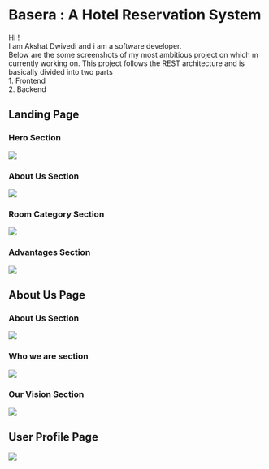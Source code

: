 <h1>Basera : A Hotel Reservation System </h1>
Hi ! <br/>
I am Akshat Dwivedi and i am a software developer. <br/>
Below are the some screenshots of my most ambitious project on which m currently working on. This project follows the REST architecture and is basically divided into two parts <br/>
1. Frontend<br/>
2. Backend<br/>

<h2>Landing Page</h2>
<h3>Hero Section</h3>
<img src='https://github.com/user-attachments/assets/5612b49e-25b4-424c-8dba-98da0c5d22bc'/>
<h3>About Us Section</h3>
<img src='https://github.com/user-attachments/assets/1c66c644-505a-4f8d-9de8-4a957aafe11a'/>
<h3>Room Category Section</h3>
<img src='https://github.com/user-attachments/assets/b3f03ca0-d74e-46c0-9124-286850b382e9'/>
<h3>Advantages Section</h3>
<img src='https://github.com/user-attachments/assets/0b1cc58d-880b-427c-b7a8-f2b92df3afbc'/>

<h2>About Us Page</h2>
<h3>About Us Section</h3>
<img src='https://github.com/user-attachments/assets/cf92a2a5-58c9-4a9b-b933-8766baed9afb'/>
<h3>Who we are section</h3>
<img src='https://github.com/user-attachments/assets/39f50794-5fcd-42d3-afc1-69d3e329e379'/>
<h3>Our Vision Section</h3>
<img src='https://github.com/user-attachments/assets/465e3e93-3764-4fc1-897a-36414ecc74a0'/>

<h2>User Profile Page</h2>
<img src='https://github.com/user-attachments/assets/6a705666-6bf3-40f4-9778-cdd69905f84b'/>
